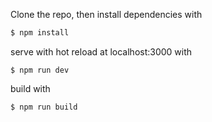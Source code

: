 Clone the repo, then install dependencies with

```bash
$ npm install
```

serve with hot reload at localhost:3000 with

```bashCancel changes
$ npm run dev
```

build with

```bash
$ npm run build
```
